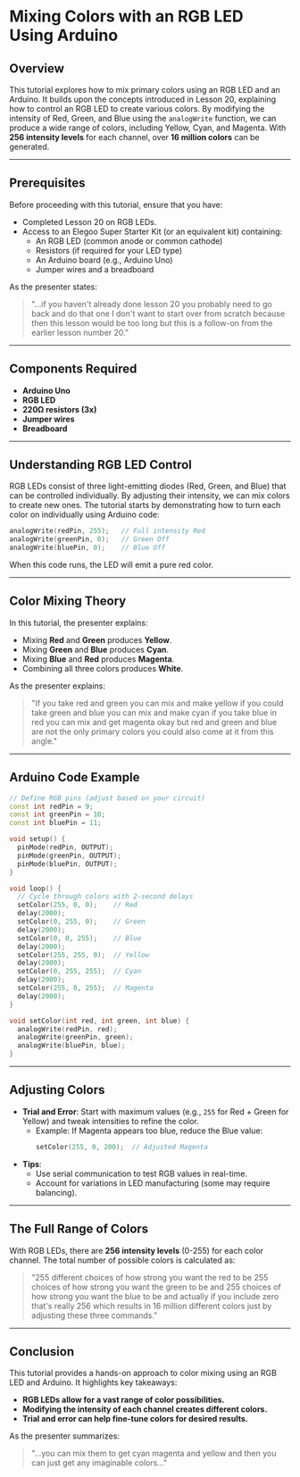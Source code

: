 # Mixing Colors with an RGB LED Using Arduino

## Overview
This tutorial explores how to mix primary colors using an RGB LED and an Arduino. It builds upon the concepts introduced in Lesson 20, explaining how to control an RGB LED to create various colors. By modifying the intensity of Red, Green, and Blue using the `analogWrite` function, we can produce a wide range of colors, including Yellow, Cyan, and Magenta. With **256 intensity levels** for each channel, over **16 million colors** can be generated.

---

## Prerequisites
Before proceeding with this tutorial, ensure that you have:
- Completed Lesson 20 on RGB LEDs.
- Access to an Elegoo Super Starter Kit (or an equivalent kit) containing:
  - An RGB LED (common anode or common cathode)
  - Resistors (if required for your LED type)
  - An Arduino board (e.g., Arduino Uno)
  - Jumper wires and a breadboard

As the presenter states:
> "...if you haven't already done lesson 20 you probably need to go back and do that one I don't want to start over from scratch because then this lesson would be too long but this is a follow-on from the earlier lesson number 20."

---

## Components Required
- **Arduino Uno**
- **RGB LED**
- **220Ω resistors (3x)**
- **Jumper wires**
- **Breadboard**

---

## Understanding RGB LED Control
RGB LEDs consist of three light-emitting diodes (Red, Green, and Blue) that can be controlled individually. By adjusting their intensity, we can mix colors to create new ones. The tutorial starts by demonstrating how to turn each color on individually using Arduino code:

```cpp
analogWrite(redPin, 255);   // Full intensity Red
analogWrite(greenPin, 0);   // Green Off
analogWrite(bluePin, 0);    // Blue Off
```

When this code runs, the LED will emit a pure red color.

---

## Color Mixing Theory
In this tutorial, the presenter explains:
- Mixing **Red** and **Green** produces **Yellow**.
- Mixing **Green** and **Blue** produces **Cyan**.
- Mixing **Blue** and **Red** produces **Magenta**.
- Combining all three colors produces **White**.

As the presenter explains:
> "If you take red and green you can mix and make yellow if you could take green and blue you can mix and make cyan if you take blue in red you can mix and get magenta okay but red and green and blue are not the only primary colors you could also come at it from this angle."

---

## Arduino Code Example

```cpp
// Define RGB pins (adjust based on your circuit)
const int redPin = 9;
const int greenPin = 10;
const int bluePin = 11;

void setup() {
  pinMode(redPin, OUTPUT);
  pinMode(greenPin, OUTPUT);
  pinMode(bluePin, OUTPUT);
}

void loop() {
  // Cycle through colors with 2-second delays
  setColor(255, 0, 0);    // Red
  delay(2000);
  setColor(0, 255, 0);    // Green
  delay(2000);
  setColor(0, 0, 255);    // Blue
  delay(2000);
  setColor(255, 255, 0);  // Yellow
  delay(2000);
  setColor(0, 255, 255);  // Cyan
  delay(2000);
  setColor(255, 0, 255);  // Magenta
  delay(2000);
}

void setColor(int red, int green, int blue) {
  analogWrite(redPin, red);
  analogWrite(greenPin, green);
  analogWrite(bluePin, blue);
}
```

---

## Adjusting Colors
- **Trial and Error**: Start with maximum values (e.g., `255` for Red + Green for Yellow) and tweak intensities to refine the color.
  - Example: If Magenta appears too blue, reduce the Blue value:
    ```cpp
    setColor(255, 0, 200);  // Adjusted Magenta
    ```
- **Tips**:
  - Use serial communication to test RGB values in real-time.
  - Account for variations in LED manufacturing (some may require balancing).

---

## The Full Range of Colors
With RGB LEDs, there are **256 intensity levels** (0-255) for each color channel. The total number of possible colors is calculated as:

> "255 different choices of how strong you want the red to be 255 choices of how strong you want the green to be and 255 choices of how strong you want the blue to be and actually if you include zero that's really 256 which results in 16 million different colors just by adjusting these three commands."

---

## Conclusion
This tutorial provides a hands-on approach to color mixing using an RGB LED and Arduino. It highlights key takeaways:
- **RGB LEDs allow for a vast range of color possibilities.**
- **Modifying the intensity of each channel creates different colors.**
- **Trial and error can help fine-tune colors for desired results.**

As the presenter summarizes:
> "...you can mix them to get cyan magenta and yellow and then you can just get any imaginable colors..."
